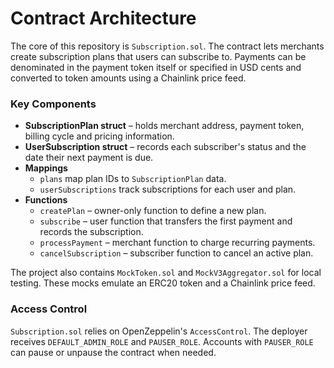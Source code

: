 # Contract Architecture

The core of this repository is `Subscription.sol`. The contract lets merchants create subscription plans that users can subscribe to. Payments can be denominated in the payment token itself or specified in USD cents and converted to token amounts using a Chainlink price feed.

### Key Components

- **SubscriptionPlan struct** – holds merchant address, payment token, billing cycle and pricing information.
- **UserSubscription struct** – records each subscriber's status and the date their next payment is due.
- **Mappings**
  - `plans` map plan IDs to `SubscriptionPlan` data.
  - `userSubscriptions` track subscriptions for each user and plan.
- **Functions**
  - `createPlan` – owner-only function to define a new plan.
  - `subscribe` – user function that transfers the first payment and records the subscription.
  - `processPayment` – merchant function to charge recurring payments.
  - `cancelSubscription` – subscriber function to cancel an active plan.

The project also contains `MockToken.sol` and `MockV3Aggregator.sol` for local testing. These mocks emulate an ERC20 token and a Chainlink price feed.

### Access Control

`Subscription.sol` relies on OpenZeppelin's `AccessControl`. The deployer
receives `DEFAULT_ADMIN_ROLE` and `PAUSER_ROLE`. Accounts with `PAUSER_ROLE`
can pause or unpause the contract when needed.
